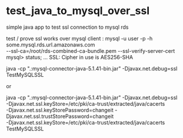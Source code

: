 # test_java_to_mysql_over_ssl
simple java app to test ssl connection to mysql rds 

test / prove ssl works over mysql client : 
mysql -u user -p -h some.mysql.rds.url.amazonaws.com \
           --ssl-ca=/root/rds-combined-ca-bundle.pem --ssl-verify-server-cert
mysql> status;
...
SSL:                    Cipher in use is AES256-SHA

java -cp ".:mysql-connector-java-5.1.41-bin.jar" -Djavax.net.debug=ssl TestMySQLSSL

or 

java -cp ".:mysql-connector-java-5.1.41-bin.jar" -Djavax.net.debug=ssl \
     -Djavax.net.ssl.keyStore=/etc/pki/ca-trust/extracted/java/cacerts \
     -Djavax.net.ssl.keyStorePassword=changeit -Djavax.net.ssl.trustStorePassword=changeit \
     -Djavax.net.ssl.keyStore=/etc/pki/ca-trust/extracted/java/cacerts TestMySQLSSL
